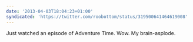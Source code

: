 ```yaml
---
date: '2013-04-03T18:04:23+01:00'
syndicated: 'https://twitter.com/roobottom/status/319500641464619008'
---
```

Just watched an episode of Adventure Time. Wow. My brain-asplode.
